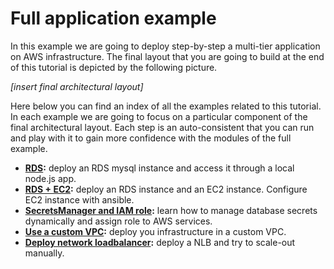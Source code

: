 # Full application example

In this example we are going to deploy step-by-step a multi-tier application on AWS infrastructure.
The final layout that you are going to build at the end of this tutorial is depicted by the following picture.

*[insert final architectural layout]*

Here below you can find an index of all the examples related to this tutorial. In each example we are going to focus on a particular component of the final architectural layout. Each step is an auto-consistent that you can run and play with it to gain more confidence with the modules of the full example.

- **[RDS](./RDS):** deploy an RDS mysql instance and access it through a local node.js app.
- **[RDS + EC2](./EC2andRDS):** deploy an RDS instance and an EC2 instance. Configure EC2 instance with ansible.
- **[SecretsManager and IAM role](./SecretManager):** learn how to manage database secrets dynamically and assign role to AWS services.
- **[Use a custom VPC](./CustomVPC):** deploy you infrastructure in a custom VPC.
- **[Deploy network loadbalancer](./Loadbalancer):** deploy a NLB and try to scale-out manually.
